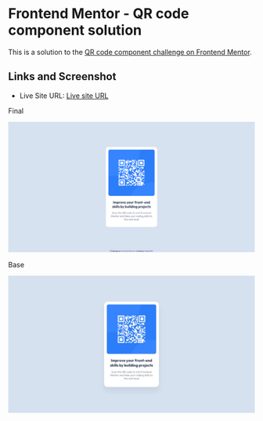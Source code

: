 # Frontend Mentor - QR code component solution

This is a solution to the [QR code component challenge on Frontend Mentor](https://www.frontendmentor.io/challenges/qr-code-component-iux_sIO_H).

## Links and Screenshot

- Live Site URL: [Live site URL](https://qr-code-component-seven.vercel.app/)

Final

![Final Solution](design/final.png)

Base

![Base Design](design/desktop-design.jpg)
